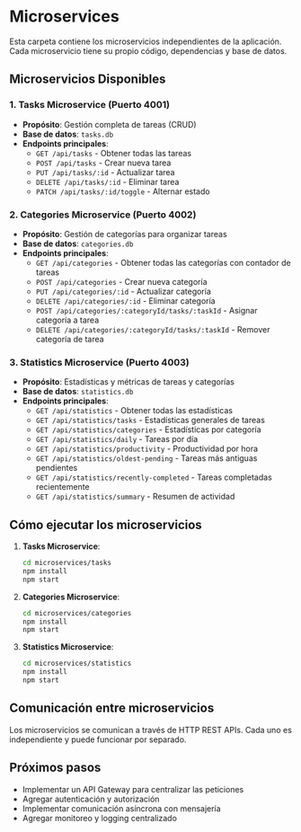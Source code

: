 # Microservices

Esta carpeta contiene los microservicios independientes de la aplicación. Cada microservicio tiene su propio código, dependencias y base de datos.

## Microservicios Disponibles

### 1. Tasks Microservice (Puerto 4001)
- **Propósito**: Gestión completa de tareas (CRUD)
- **Base de datos**: `tasks.db`
- **Endpoints principales**:
  - `GET /api/tasks` - Obtener todas las tareas
  - `POST /api/tasks` - Crear nueva tarea
  - `PUT /api/tasks/:id` - Actualizar tarea
  - `DELETE /api/tasks/:id` - Eliminar tarea
  - `PATCH /api/tasks/:id/toggle` - Alternar estado

### 2. Categories Microservice (Puerto 4002)
- **Propósito**: Gestión de categorías para organizar tareas
- **Base de datos**: `categories.db`
- **Endpoints principales**:
  - `GET /api/categories` - Obtener todas las categorías con contador de tareas
  - `POST /api/categories` - Crear nueva categoría
  - `PUT /api/categories/:id` - Actualizar categoría
  - `DELETE /api/categories/:id` - Eliminar categoría
  - `POST /api/categories/:categoryId/tasks/:taskId` - Asignar categoría a tarea
  - `DELETE /api/categories/:categoryId/tasks/:taskId` - Remover categoría de tarea

### 3. Statistics Microservice (Puerto 4003)
- **Propósito**: Estadísticas y métricas de tareas y categorías
- **Base de datos**: `statistics.db`
- **Endpoints principales**:
  - `GET /api/statistics` - Obtener todas las estadísticas
  - `GET /api/statistics/tasks` - Estadísticas generales de tareas
  - `GET /api/statistics/categories` - Estadísticas por categoría
  - `GET /api/statistics/daily` - Tareas por día
  - `GET /api/statistics/productivity` - Productividad por hora
  - `GET /api/statistics/oldest-pending` - Tareas más antiguas pendientes
  - `GET /api/statistics/recently-completed` - Tareas completadas recientemente
  - `GET /api/statistics/summary` - Resumen de actividad

## Cómo ejecutar los microservicios

1. **Tasks Microservice**:
   ```bash
   cd microservices/tasks
   npm install
   npm start
   ```

2. **Categories Microservice**:
   ```bash
   cd microservices/categories
   npm install
   npm start
   ```

3. **Statistics Microservice**:
   ```bash
   cd microservices/statistics
   npm install
   npm start
   ```

## Comunicación entre microservicios

Los microservicios se comunican a través de HTTP REST APIs. Cada uno es independiente y puede funcionar por separado.

## Próximos pasos

- Implementar un API Gateway para centralizar las peticiones
- Agregar autenticación y autorización
- Implementar comunicación asíncrona con mensajería
- Agregar monitoreo y logging centralizado 
